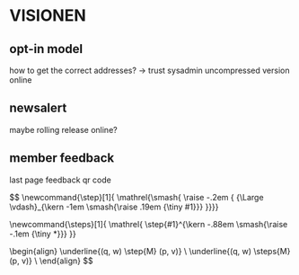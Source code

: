 

# VISIONEN


## opt-in model

how to get the correct addresses? -> trust sysadmin
uncompressed version online


## newsalert

maybe rolling release online?


## member feedback

last page feedback qr code





$$
\newcommand{\step}[1]{
\mathrel{\smash{ \raise -.2em {
{\Large \vdash}_{\kern -1em \smash{\raise .19em {\tiny #1}}}
}}}}

\newcommand{\steps}[1]{
\mathrel{
\step{#1}^{\kern -.88em \smash{\raise -.1em {\tiny *}}}
}}

\begin{align}
\underline{(q, w) \step{M} (p, v)} \\
\underline{(q, w) \steps{M} (p, v)} \\
\end{align}
$$

